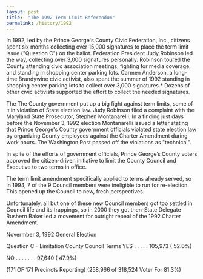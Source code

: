 ```yaml
---
layout: post
title:  "The 1992 Term Limit Referendum"
permalink: /history/1992
---
```


In 1992, led by the Prince George's County Civic Federation, Inc., citizens spent six months collecting over 15,000 signatures to place the term limit issue ("Question C") on the ballot. Federation President Judy Robinson led the way, collecting over 3,000 signatures personally. Robinson toured the County attending civic association meetings, fighting for media coverage, and standing in shopping center parking lots. Carmen Anderson, a long-time Brandywine civic activist, also spent the summer of 1992 standing in shopping center parking lots to collect over 3,000 signatures.* Dozens of other civic activists supported the effort to collect the needed signatures.

The The County government put up a big fight against term limits, some of it in violation of State election law. Judy Robinson filed a complaint with the Maryland State Prosecutor, Stephen Montanarelli. In a finding just days before the November 3, 1992 election Montanarelli issued a letter stating that Prince George's County government officials violated state election law by organizing County employees against the Charter Amendment during work hours. The Washington Post passed off the violations as "technical".

In spite of the efforts of government officials, Prince George’s County voters approved the citizen-driven initiative to limit the County Council and Executive to two terms in office.

The term limit amendment specifically applied to terms already served, so in 1994, 7 of the 9 Council members were ineligible to run for re-election. This opened up the Council to new, fresh perspectives.

Unfortunately, all but one of these new Council members got too settled in Council life and its trappings, so in 2000 they got then-State Delegate Rushern Baker led a movement for outright repeal of the 1992 Charter Amendment.

Novermber 3, 1992 General Election

Question C - Limitation County Council Terms
YES . . . . . 105,973 ( 52.0%)

NO . . . . . . . 97,640 ( 47.9%)

(171 OF 171 Precincts Reporting)
(258,966 of 318,524 Voter For 81.3%)
